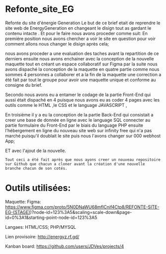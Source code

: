 # Refonte_site_EG
Refonte du site d'énergie Generation
 Le but de ce brief etait de reprendre le site web de EnergyGeneration en changeant le disign tout as gardant le contenu intacte . Et pour le faire nous avons proceder comme suit:
 En premiére position nous avons chercher a voir le site en question pour voir  comment allons nous changer le disign après cela;

 nous avons proceder a une evaluation des taches avant la repartition de ce derniers ensuite nous avons enchainer avec la conception de la nouvelle maquette tout en créant un espace collaboratif sur Figma par la suite nous avons dispaché la conception de la maquette en quatre partie comme nous sommes 4 personnes a collaborer et a la fin de la maquette une correction a été fait par tout le groupe pour avoir une maquette unique et conforme au consigne du brief.

 Secondo nous avons eu a entamer le codage de la partie Front-End  qui aussi était dispaché en 4 puisque nous avons eu as coder 4 pages avec les outils comme le HTML ,le CSS et le language JAVASCRIPT ,

 En troisième il y a eu la conception de la partie Back-End qui consistait a creer une base de donnée en ligne avec le language SQL connecter au partie formulaire du Front-End par le biais du language PHP ensuite l'hébergement en ligne du nouveau site web sur infinity free qui n'a pas marché puisqu'il doublait le site puis nous l'avons changer sur 000 webhost App;
 
 
 ET avec l'ajout de la nouvelle.

    Tout ceci a été fait après que nous ayons creer un nouveau repositoire sur Github que chacun a cloner avant la création d'une nouvelle branche chacun de son cotés.  

# Outils utilisées:

Maquette: Figma: https://www.figma.com/proto/5N0DNaWU68mflCnif4Ctp8/REFONTE-SITE-EG-(STAGE))?node-id=123%3A5&scaling=scale-down&page-id=0%3A1&starting-point-node-id=123%3A5


Langaes: HTML/CSS; PHP/MYSQL


Lien provisoire: http://energyz.rf.gd/


Kanban board: https://github.com/users/JDVes/projects/4